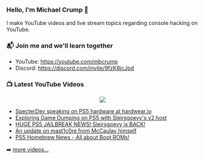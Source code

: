 ### Hello, I'm Michael Crump 👋

I make YouTube videos and live stream topics regarding console hacking on YouTube. 

### 📬 Join me and we'll learn together

- YouTube: https://youtube.com/mbcrump
- Discord: https://discord.com/invite/9fzK8jcJpd

### 📺 Latest YouTube Videos

<div align="center">

[<img src="https://img.shields.io/badge/-Subscribe-red?style=for-the-badge&logo=youtube&logoColor=white"/>](https://www.youtube.com/c/mbcrump?sub_confirmation=1)

</div>

<!-- YOUTUBE:START -->
- [SpecterDev speaking on PS5 hardware at hardwear.io](https://www.youtube.com/watch?v=7ddM17xRGdM)
- [Exploring Game Dumping on PS5 with Sleirsgoevy&#39;s v2 host](https://www.youtube.com/watch?v=bOF0h4awgF8)
- [HUGE PS5 JAILBREAK NEWS! Sleirsgoevy is BACK!](https://www.youtube.com/watch?v=PA8Tpk2HVxY)
- [An update on mast1c0re from McCaulay himself](https://www.youtube.com/watch?v=2cMiUX-ORqw)
- [PS5 Homebrew News - All about Boot ROMs!](https://www.youtube.com/watch?v=h3eP84rQpis)
<!-- YOUTUBE:END -->

➡️ [more videos...](https://youtube.com/mbcrump)

